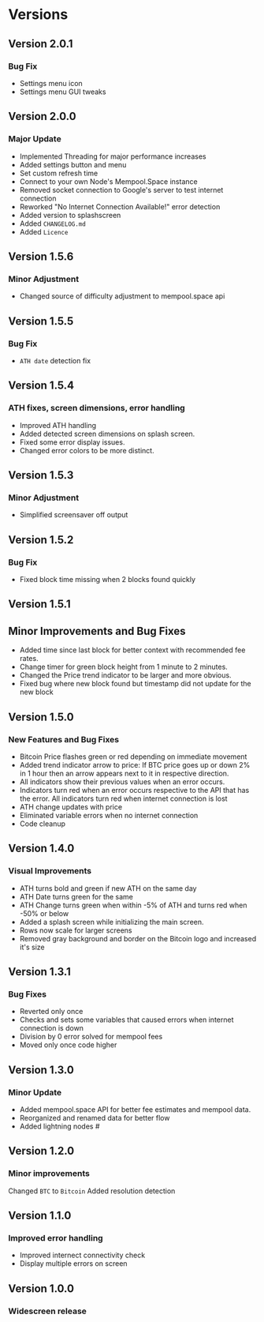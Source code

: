 # Versions

## Version 2.0.1

### Bug Fix
- Settings menu icon
- Settings menu GUI tweaks

## Version 2.0.0

### Major Update
- Implemented Threading for major performance increases
- Added settings button and menu
- Set custom refresh time
- Connect to your own Node's Mempool.Space instance
- Removed socket connection to Google's server to test internet connection
- Reworked "No Internet Connection Available!" error detection
- Added version to splashscreen
- Added `CHANGELOG.md`
- Added `Licence`

## Version 1.5.6

### Minor Adjustment
- Changed source of difficulty adjustment to mempool.space api

## Version 1.5.5

### Bug Fix
- `ATH date` detection fix

## Version 1.5.4

### ATH fixes, screen dimensions, error handling
- Improved ATH handling
- Added detected screen dimensions on splash screen.
- Fixed some error display issues.
- Changed error colors to be more distinct.

## Version 1.5.3

### Minor Adjustment
- Simplified screensaver off output

## Version 1.5.2

### Bug Fix
- Fixed block time missing when 2 blocks found quickly

## Version 1.5.1

## Minor Improvements and Bug Fixes
- Added time since last block for better context with recommended fee rates.
- Change timer for green block height from 1 minute to 2 minutes.
- Changed the Price trend indicator to be  larger and more obvious.
- Fixed bug where new block found but timestamp did not update for the new block

## Version 1.5.0

### New Features and Bug Fixes
- Bitcoin Price flashes green or red depending on immediate movement
- Added trend indicator arrow to price: If BTC price goes up or down 2% in 1 hour then an arrow appears next to it in respective direction.
- All indicators show their previous values when an error occurs.
- Indicators turn red when an error occurs respective to the API that has the error. All indicators turn red when internet connection is lost
- ATH change updates with price
- Eliminated variable errors when no internet connection 
- Code cleanup

## Version 1.4.0

### Visual Improvements
- ATH turns bold and green if new ATH on the same day
- ATH Date turns green for the same
- ATH Change turns green when within -5% of ATH and turns red when -50% or below
- Added a splash screen while initializing the main screen.
- Rows now scale for larger screens
- Removed gray background and border on the Bitcoin logo and increased it's size

## Version 1.3.1

### Bug Fixes
- Reverted only once
- Checks and sets some variables that caused errors when internet connection is down
- Division by 0 error solved for mempool fees
- Moved only once code higher

## Version 1.3.0

### Minor Update
- Added mempool.space API for better fee estimates and mempool data.
- Reorganized and renamed data for better flow
- Added lightning nodes #

## Version 1.2.0

### Minor improvements
Changed `BTC` to `Bitcoin`
Added resolution detection

## Version 1.1.0

### Improved error handling
- Improved internect connectivity check
- Display multiple errors on screen

## Version 1.0.0

### Widescreen release
